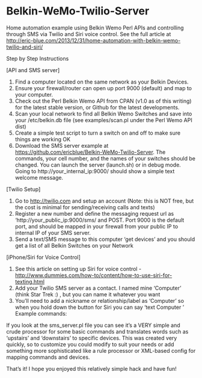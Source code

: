 Belkin-WeMo-Twilio-Server
=========================

Home automation example using Belkin Wemo Perl APIs and controlling through SMS via Twilio and Siri voice control.  See the full article at http://eric-blue.com/2013/12/31/home-automation-with-belkin-wemo-twilio-and-siri/

Step by Step Instructions

[API and SMS server]

1. Find a computer located on the same network as your Belkin Devices.  
2. Ensure your firewall/router can open up port 9000 (default) and map to your computer.
3. Check out the Perl Belkin Wemo API from CPAN (v1.0 as of this writing) for the latest stable version, or Github for the latest developments.
4. Scan your local network to find all Belkin Wemo Switches and save into your /etc/belkin.db file (see examples/scan.pl under the Perl Wemo API dist)
5. Create a simple test script to turn a switch on and off to make sure things are working OK
6. Download the SMS server example at https://github.com/ericblue/Belkin-WeMo-Twilio-Server.  The commands, your cell number, and the names of your switches should be changed.
You can launch the server (launch.sh) or in debug mode.  Going to http://your_internal_ip:9000/ should show a simple text welcome message.

[Twilio Setup]

1. Go to http://twilio.com and setup an account (Note: this is NOT free, but the cost is minimal for sending/receiving calls and texts)
2. Register a new number and define the messaging request url as ‘http://your_public_ip:9000/sms/ and POST.  Port 9000 is the default port, and should be mapped in your firewall from your public IP to internal IP of your SMS server.
3. Send a text/SMS message to this computer ‘get devices’ and you should get a list of all Belkin Switches on your Network

[iPhone/Siri for Voice Control]

1. See this article on setting up Siri for voice control - http://www.dummies.com/how-to/content/how-to-use-siri-for-texting.html
2. Add your Twilio SMS server as a contact.  I named mine ‘Computer’ (think Star Trek :) , but you can name it whatever you want
3. You’ll need to add a nickname or relationship/label as ‘Computer’ so when you hold down the button for Siri you can say ‘text Computer <say command here>’
Example commands:

If you look at the sms_server.pl file you can see it’s a VERY simple and crude processor for some basic commands and translates words such as ‘upstairs’ and ‘downstairs’ to specific devices.  This was created very quickly, so to customize you could modify to suit your needs or add something more sophisticated like a rule processor or XML-based config for mapping commands and devices.

That’s it!  I hope you enjoyed this relatively simple hack and have fun!


